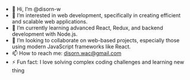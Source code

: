 - 👋 Hi, I’m @disorn-w
- 👀 I’m interested in web development, specifically in creating efficient and scalable web applications.
- 🌱 I’m currently learning advanced React, Redux, and backend development with Node.js.
- 💞️ I’m looking to collaborate on web-based projects, especially those using modern JavaScript frameworks like React.
- 📫 How to reach me: disorn.wac@gmail.com
- ⚡ Fun fact: I love solving complex coding challenges and learning new thing

<!---
disorn-w/disorn-w is a ✨ special ✨ repository because its `README.md` (this file) appears on your GitHub profile.
You can click the Preview link to take a look at your changes.
--->
